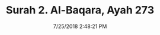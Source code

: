 ---
title       : "Surah 2. Al-Baqara, Ayah 273"
date        : 7/25/2018 2:48:21 PM
draft       : false
type        : "quran"
layout      : "compare"
BookCode    : "CMP"
SurahNumber : "2"
AyahNumber  : "273"
TotalAyah   : "286"
---